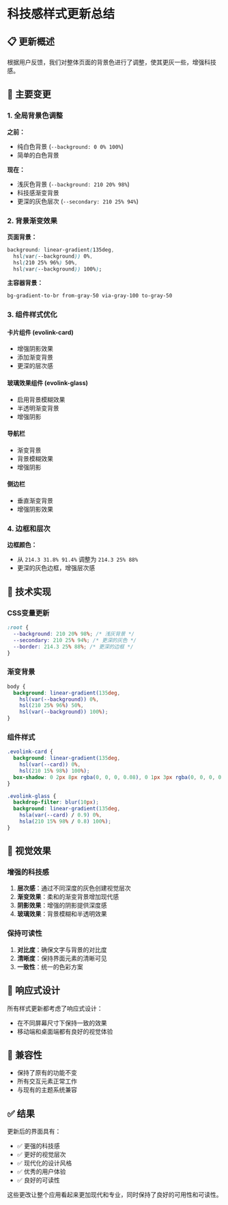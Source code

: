 # 科技感样式更新总结

## 📋 更新概述

根据用户反馈，我们对整体页面的背景色进行了调整，使其更灰一些，增强科技感。

## 🎨 主要变更

### 1. 全局背景色调整

**之前：**
- 纯白色背景 (`--background: 0 0% 100%`)
- 简单的白色背景

**现在：**
- 浅灰色背景 (`--background: 210 20% 98%`)
- 科技感渐变背景
- 更深的灰色层次 (`--secondary: 210 25% 94%`)

### 2. 背景渐变效果

**页面背景：**
```css
background: linear-gradient(135deg, 
  hsl(var(--background)) 0%, 
  hsl(210 25% 96%) 50%, 
  hsl(var(--background)) 100%);
```

**主容器背景：**
```css
bg-gradient-to-br from-gray-50 via-gray-100 to-gray-50
```

### 3. 组件样式优化

#### 卡片组件 (evolink-card)
- 增强阴影效果
- 添加渐变背景
- 更深的层次感

#### 玻璃效果组件 (evolink-glass)
- 启用背景模糊效果
- 半透明渐变背景
- 增强阴影

#### 导航栏
- 渐变背景
- 背景模糊效果
- 增强阴影

#### 侧边栏
- 垂直渐变背景
- 增强阴影效果

### 4. 边框和层次

**边框颜色：**
- 从 `214.3 31.8% 91.4%` 调整为 `214.3 25% 88%`
- 更深的灰色边框，增强层次感

## 🔧 技术实现

### CSS变量更新
```css
:root {
  --background: 210 20% 98%; /* 浅灰背景 */
  --secondary: 210 25% 94%; /* 更深的灰色 */
  --border: 214.3 25% 88%; /* 更深的边框 */
}
```

### 渐变背景
```css
body {
  background: linear-gradient(135deg, 
    hsl(var(--background)) 0%, 
    hsl(210 25% 96%) 50%, 
    hsl(var(--background)) 100%);
}
```

### 组件样式
```css
.evolink-card {
  background: linear-gradient(135deg, 
    hsl(var(--card)) 0%, 
    hsl(210 15% 98%) 100%);
  box-shadow: 0 2px 8px rgba(0, 0, 0, 0.08), 0 1px 3px rgba(0, 0, 0, 0.1);
}

.evolink-glass {
  backdrop-filter: blur(10px);
  background: linear-gradient(135deg, 
    hsla(var(--card) / 0.9) 0%, 
    hsla(210 15% 98% / 0.8) 100%);
}
```

## 🎯 视觉效果

### 增强的科技感
1. **层次感**：通过不同深度的灰色创建视觉层次
2. **渐变效果**：柔和的渐变背景增加现代感
3. **阴影效果**：增强的阴影提供深度感
4. **玻璃效果**：背景模糊和半透明效果

### 保持可读性
1. **对比度**：确保文字与背景的对比度
2. **清晰度**：保持界面元素的清晰可见
3. **一致性**：统一的色彩方案

## 📱 响应式设计

所有样式更新都考虑了响应式设计：
- 在不同屏幕尺寸下保持一致的效果
- 移动端和桌面端都有良好的视觉体验

## 🔄 兼容性

- 保持了原有的功能不变
- 所有交互元素正常工作
- 与现有的主题系统兼容

## ✅ 结果

更新后的界面具有：
- ✅ 更强的科技感
- ✅ 更好的视觉层次
- ✅ 现代化的设计风格
- ✅ 优秀的用户体验
- ✅ 良好的可读性

这些更改让整个应用看起来更加现代和专业，同时保持了良好的可用性和可读性。







